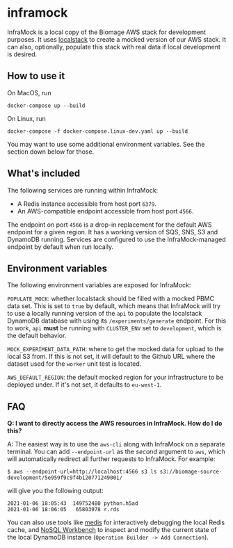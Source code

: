 inframock
=========

InfraMock is a local copy of the Biomage AWS stack for development purposes. It uses
[localstack](https://github.com/localstack/localstack) to create a mocked version of our AWS stack.
It can also, optionally, populate this stack with real data if local development is desired.

How to use it
-------------

On MacOS, run

    docker-compose up --build

On Linux, run

    docker-compose -f docker-compose.linux-dev.yaml up --build

You may want to use some additional environment variables. See the section down below for those.

What's included
---------------

The following services are running within InfraMock:

* A Redis instance accessible from host port `6379`.
* An AWS-compatible endpoint accessible from host port `4566`.

The endpoint on port `4566` is a drop-in replacement for the default AWS endpoint for a given
region. It has a working version of SQS, SNS, S3 and DynamoDB running. Services are configured
to use the InfraMock-managed endpoint by default when run locally.

Environment variables
---------------------

The following environment variables are exposed for InfraMock:

`POPULATE_MOCK`: whether localstack should be filled with a mocked PBMC data set. This is
set to `true` by default, which means that InfraMock will try to use a locally running version of
the `api` to populate the localstack DynamoDB database with using its `/experiments/generate` endpoint.
For this to work, `api` **must** be running with `CLUSTER_ENV` set to `development`, which is the default behavior.

`MOCK_EXPERIMENT_DATA_PATH`: where to get the mocked data for upload to the local S3 from. If
this is not set, it will default to the Github URL where the dataset used for the `worker` unit
test is located.

`AWS_DEFAULT_REGION`: the default mocked region for your infrastructure to be deployed under. If it's not set,
it defaults to `eu-west-1`.

FAQ
---

**Q: I want to directly access the AWS resources in InfraMock. How do I do this?**

A: The easiest way is to use the `aws-cli` along with InfraMock on a separate terminal.
You can add `--endpoint-url` as the *second* argument to
`aws`, which will automatically redirect all further requests to InfraMock. For example:

    $ aws --endpoint-url=http://localhost:4566 s3 ls s3://biomage-source-development/5e959f9c9f4b120771249001/

will give you the following output:

    2021-01-06 18:05:43  149752480 python.h5ad
    2021-01-06 18:06:05   65803978 r.rds

You can also use tools like [medis](https://github.com/luin/medis) for interactively debugging the local
Redis cache, and [NoSQL Workbench](https://docs.aws.amazon.com/amazondynamodb/latest/developerguide/workbench.html)
to inspect and modify the current state of the local DynamoDB instance (`Operation Builder -> Add Connection`).
